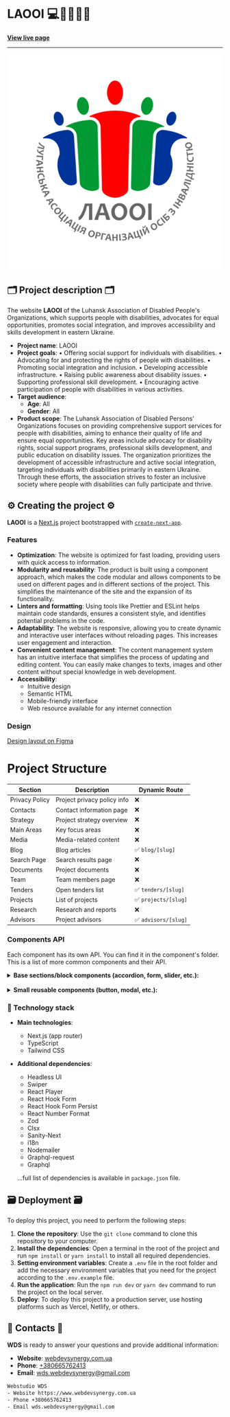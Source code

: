# LAOOI 💻🧩👨🏿‍💻

**[View live page](https://laooi.org/)**

---

![Site image](./public/meta/og-image.jpg)

## 🗂️ Project description 🗂️

The website **LAOOI** of the Luhansk Association of Disabled People's
Organizations, which supports people with disabilities, advocates for equal
opportunities, promotes social integration, and improves accessibility and
skills development in eastern Ukraine.

- **Project name**: LAOOI
- **Project goals**: • Offering social support for individuals with
  disabilities. • Advocating for and protecting the rights of people with
  disabilities. • Promoting social integration and inclusion. • Developing
  accessible infrastructure. • Raising public awareness about disability issues.
  • Supporting professional skill development. • Encouraging active
  participation of people with disabilities in various activities.
- **Target audience**:
  - **Age**: All
  - **Gender**: All
- **Product scope**: The Luhansk Association of Disabled Persons’ Organizations
  focuses on providing comprehensive support services for people with
  disabilities, aiming to enhance their quality of life and ensure equal
  opportunities. Key areas include advocacy for disability rights, social
  support programs, professional skills development, and public education on
  disability issues. The organization prioritizes the development of accessible
  infrastructure and active social integration, targeting individuals with
  disabilities primarily in eastern Ukraine. Through these efforts, the
  association strives to foster an inclusive society where people with
  disabilities can fully participate and thrive.

## ⚙️ Creating the project ⚙️

**LAOOI** is a [Next.js](https://nextjs.org/) project bootstrapped with
[`create-next-app`](https://github.com/vercel/next.js/tree/canary/packages/create-next-app).

### Features

- **Optimization**: The website is optimized for fast loading, providing users
  with quick access to information.
- **Modularity and reusability**: The product is built using a component
  approach, which makes the code modular and allows components to be used on
  different pages and in different sections of the project. This simplifies the
  maintenance of the site and the expansion of its functionality.
- **Linters and formatting**: Using tools like Prettier and ESLint helps
  maintain code standards, ensures a consistent style, and identifies potential
  problems in the code.
- **Adaptability**: The website is responsive, allowing you to create dynamic
  and interactive user interfaces without reloading pages. This increases user
  engagement and interaction.
- **Convenient content management**: The content management system has an
  intuitive interface that simplifies the process of updating and editing
  content. You can easily make changes to texts, images and other content
  without special knowledge in web development.
- **Accessibility**:
  - Intuitive design
  - Semantic HTML
  - Mobile-friendly interface
  - Web resource available for any internet connection

### Design

[Design layout on Figma](https://www.figma.com/design/v3lhwJRtxWSqhLP4KkTNgk/Сайт-для-ЛАООІ?node-id=2-10&t=tTa3RbrP3hQlmQOc-1)

# Project Structure

| Section        | Description                 | Dynamic Route        |
| -------------- | --------------------------- | -------------------- |
| Privacy Policy | Project privacy policy info | ❌                   |
| Contacts       | Contact information page    | ❌                   |
| Strategy       | Project strategy overview   | ❌                   |
| Main Areas     | Key focus areas             | ❌                   |
| Media          | Media-related content       | ❌                   |
| Blog           | Blog articles               | ✅ `blog/[slug]`     |
| Search Page    | Search results page         | ❌                   |
| Documents      | Project documents           | ❌                   |
| Team           | Team members page           | ❌                   |
| Tenders        | Open tenders list           | ✅ `tenders/[slug]`  |
| Projects       | List of projects            | ✅ `projects/[slug]` |
| Research       | Research and reports        | ❌                   |
| Advisors       | Project advisors            | ✅ `advisors/[slug]` |

### Components API

Each component has its own API. You can find it in the component's folder. This
is a list of more common components and their API.

<details>

<summary><b>Base sections/block components (accordion, form, slider, etc.): </b></summary>

<br/>

- #### AccessMenu

The component is a drop-down menu that contains buttons for controlling text
magnification, using grayscale, and underlining links throughout the site.

| Prop   | Default     | Description                                                    |
| ------ | ----------- | -------------------------------------------------------------- |
| `dict` | `undefined` | required, `IDictionary`, data stored in the project dictionary |

- #### AccordionMenu

A component that creates a list of collapsible link items, allowing users to
expand or collapse nested links.

| Prop          | Default     | Description                                                                                                                     |
| ------------- | ----------- | ------------------------------------------------------------------------------------------------------------------------------- |
| `children`    | `undefined` | required, Built-in ReactNode components                                                                                         |
| `data`        | `undefined` | required, `Array<{ title: string; name: string }>` - an array of objects containing `title` and `name` for each accordion item. |
| `handleClose` | `undefined` | required, A callback function that is triggered to close the accordion menu. It does not take any parameters.                   |

- #### BlogGallery

The `BlogGallery` component is designed to display a collection of blog posts in
a responsive grid format. If no posts are available, it renders a fallback
message with a description. Each post is displayed using the `PostCard`
component.

| Prop            | Default     | Description                                                                               |
| --------------- | ----------- | ----------------------------------------------------------------------------------------- |
| `posts`         | `undefined` | **Required**. An array of post objects to be displayed in the gallery.                    |
| `lang`          | `undefined` | **Required**. The language code for the content, used for localization in the `PostCard`. |
| `readMoreLabel` | `undefined` | **Required**. A string label for the "Read More" button displayed in each `PostCard`.     |
| `notFoundDescr` | `undefined` | **Required**. A string description to display when no posts are available in the gallery. |
| `pageName`      | `undefined` | **Required**. The name of the page, passed to the `PostCard` for contextual rendering.    |
| `labelTitle`    | `undefined` | An optional string displayed as a title or label in the `PostCard`.                       |

- #### ContactsForm

The `ContactsForm` component is a dynamic and customizable form used for
collecting user information and sending emails. It provides built-in validation,
persistence, and notification features.

| Prop   | Type   | Default     | Description                                                           |
| ------ | ------ | ----------- | --------------------------------------------------------------------- |
| `data` | Object | `undefined` | Required. Configuration object for form labels, fields, and messages. |

`data` Object Structure

| Field            | Type            | Description                                                        |
| ---------------- | --------------- | ------------------------------------------------------------------ |
| `formLabel`      | `string`        | The text displayed as the form's label at the top.                 |
| `submitBtnLabel` | `string`        | The text displayed on the submit button.                           |
| `inputs`         | `Array<Object>` | Array of input field configurations (e.g., name, email, phone).    |
| `select`         | `Object`        | Configuration for the dropdown field (e.g., options, placeholder). |
| `textArea`       | `Object`        | Configuration for the textarea field (e.g., name, label).          |
| `successSubmit`  | `string`        | Message displayed when the form submission is successful.          |
| `errorSubmit`    | `string`        | Message displayed when there is an error during submission.        |

- #### ContactSocials Component

The `ContactSocials` component renders a list of social media links with
corresponding icons. It is designed to be used in contact sections of a website,
providing quick access to social profiles.

| Prop    | Type   | Default     | Description                                                   |
| ------- | ------ | ----------- | ------------------------------------------------------------- |
| `links` | Array  | `undefined` | Required. An array of objects containing social link details. |
| `title` | String | `undefined` | Required. The title displayed above the list of social links. |

`links` Array Structure

Each item in the `links` array should have the following structure:

| Field           | Type   | Description                                                 |
| --------------- | ------ | ----------------------------------------------------------- |
| `label`         | String | The label displayed for the social link (e.g., "Facebook"). |
| `settings.href` | String | The URL for the social link.                                |

- #### DocumentsCategoryList

The `DocumentsCategoryList` component is designed to display a list of documents
categorized under a specific title. Each document is displayed using the
`DocumentCard` component. If no documents are provided, the component does not
render anything.

| Prop            | Default     | Description                                                                                |
| --------------- | ----------- | ------------------------------------------------------------------------------------------ |
| `categoryTitle` | `undefined` | **Required**. The title of the category displayed above the list of documents.             |
| `documents`     | `undefined` | **Required**. An array of document objects to be displayed in the list.                    |
| `fileLinks`     | `undefined` | **Required**. An object containing file link data passed to each `DocumentCard` component. |

- #### FooterBasement

A component that displays the footer's bottom section, including policy text,
copyright information, and links to the design and development credits. This
component adapts to different screen sizes by arranging content in a column
layout on smaller screens and switching to a row layout on larger screens.

| Prop         | Type                 | Default     | Description                                                                                    |
| ------------ | -------------------- | ----------- | ---------------------------------------------------------------------------------------------- |
| `data`       | `FooterBasementData` | `undefined` | **required**, an object containing `policy`, `designer`, and `developers` text content.        |
| `staticData` | `StaticFooterData`   | `undefined` | **required**, an object containing `organization`, `designUrl`, `developUrl`, and `policyUrl`. |
| `lang`       | `string`             | `undefined` | **required**, the language code to dynamically construct the policy link URL.                  |

- #### FooterSocialList

A component that displays a list of social media links with associated icons,
along with a call-to-action link. This component is responsive and adapts its
layout based on screen size.

| Prop        | Type                 | Default     | Description                                                                 |
| ----------- | -------------------- | ----------- | --------------------------------------------------------------------------- |
| `title`     | `string`             | `undefined` | **required**, the heading displayed above the social links.                 |
| `data`      | `FooterSocialItem[]` | `undefined` | **required**, an array of objects containing social media link information. |
| `linkTitle` | `string`             | `undefined` | **required**, the text for the call-to-action link.                         |
| `lang`      | `string`             | `undefined` | **required**, the language code to construct the contact page URL.          |

- #### MainNavList

A component that renders the main navigation of a site with embedded links

| Prop          | Default     | Description                                                                                                                                                           |
| ------------- | ----------- | --------------------------------------------------------------------------------------------------------------------------------------------------------------------- |
| `lang`        | `undefined` | required, `string`, current site language                                                                                                                             |
| `mainNav`     | `undefined` | required, `Array<{ name: string; href: string, embedded?: IMainNavEmbedded[] }>` - an array of objects containing `name` and `href` and `embedded` for each nav item. |
| `handleClose` | `undefined` | required, A callback function that is triggered to close the accordion menu. It does not take any parameters.                                                         |

- #### MediaList

The `MediaList` component is designed to display a list of media items in either
a "gallery" or "main" layout. Each media item is rendered using the `MediaCard`
component. If no items are available, a fallback message is displayed.

| Prop            | Default     | Description                                                                    |
| --------------- | ----------- | ------------------------------------------------------------------------------ |
| `items`         | `undefined` | **Required**. An array of media items to be displayed.                         |
| `type`          | `'gallery'` | The layout type of the media list. Options: `'gallery'` (default) or `'main'`. |
| `notFoundDescr` | `undefined` | An optional string description displayed when no items are available.          |

- #### MobileMenu

A component that renders the main navigation and language switcher on mobile and
tablet devices

| Prop       | Default     | Description                                                                                                                                                           |
| ---------- | ----------- | --------------------------------------------------------------------------------------------------------------------------------------------------------------------- |
| `dict`     | `undefined` | required, `IDictionary`, data stored in the project dictionary                                                                                                        |
| `children` | `undefined` | required, Built-in ReactNode components                                                                                                                               |
| `logoAlt`  | `undefined` | required, `string`, img description                                                                                                                                   |
| `lang`     | `undefined` | required, `string`, current site language                                                                                                                             |
| `mainNav`  | `undefined` | required, `Array<{ name: string; href: string, embedded?: IMainNavEmbedded[] }>` - an array of objects containing `name` and `href` and `embedded` for each nav item. |

- #### PartnersSliderWrap

Wrapper component for the slider in the partners section

| Prop        | Default     | Description                                                                                                                        |
| ----------- | ----------- | ---------------------------------------------------------------------------------------------------------------------------------- |
| `data`      | `undefined` | required, required, `Array<{ img: string; name: string}>` - an array of objects containing `img` and `name` for each partner item. |
| `className` | `undefined` | optional, `string`, adds custom css class to the Button component.                                                                 |

- #### TargetSliderWrap

Wrapper component for the slider in the target section

| Prop           | Default     | Description                                                                                                |
| -------------- | ----------- | ---------------------------------------------------------------------------------------------------------- |
| `targetGroups` | `undefined` | required, required, `Array<{ text: string}>` - an array of objects containing `text` for each target item. |
| `className`    | `undefined` | optional, `string`, adds custom css class to the Button component.                                         |

- #### PostSliderWrap

The `PostSliderWrap` component is a wrapper for a slider component designed to
display a collection of post-related images. It utilizes the `Slider` component
and renders each image using the `PostImageSlide` component.

| Prop        | Default     | Description                                                                    |
| ----------- | ----------- | ------------------------------------------------------------------------------ |
| `data`      | `undefined` | **Required**. An array of image objects containing `src` (URL) and `alt` text. |
| `className` | `undefined` | An optional CSS class string for additional customization of the component.    |

- #### DocumentsCategoryList

The `DocumentsCategoryList` component displays a categorized list of documents
with a title. Each document is rendered using the `DocumentCard` component, and
documents are sorted based on their `index` property before rendering.

| Prop            | Default     | Description                                                                               |
| --------------- | ----------- | ----------------------------------------------------------------------------------------- |
| `categoryTitle` | `undefined` | Required. A string representing the title of the document category.                       |
| `documents`     | `undefined` | Required. An array of document objects, each containing details like `title` and `index`. |
| `fileLinks`     | `undefined` | Optional. An array of file links associated with the documents.                           |

</details>

<br/>

<details>

<summary><b>Small reusable components (button, modal, etc.):</b></summary>

<br/>

- #### Accordion

A component that renders a list of collapsible accordion items, allowing users
to expand or collapse content sections.

| Prop        | Default     | Description                                                                                                                     |
| ----------- | ----------- | ------------------------------------------------------------------------------------------------------------------------------- |
| `data`      | `undefined` | required, `Array<{ title: string; text: string }>` - an array of objects containing `title` and `text` for each accordion item. |
| `className` | `undefined` | optional, `string`, adds custom css class to the Button component.                                                              |

- #### ActivitiesCard

A component that displays a card with a numeric counter and descriptive text.
The counter is animated on larger screens and formatted as a static number on
smaller screens. This component is responsive and adapts its layout based on
screen size.

| Prop       | Type     | Default     | Description                                                    |
| ---------- | -------- | ----------- | -------------------------------------------------------------- |
| `quantity` | `number` | `undefined` | **required**, the numeric value to be displayed.               |
| `text`     | `string` | `undefined` | **required**, the descriptive text displayed below the number. |

- #### ## AdvisorCard

A component that displays an advisor's profile with their photo, name, location,
phone number, and a link to their profile page. The component is responsive and
adapts its layout for different screen sizes.

| Prop      | Type     | Default     | Description                                                  |
| --------- | -------- | ----------- | ------------------------------------------------------------ |
| `advisor` | `object` | `undefined` | **required**                                                 |
| `lang`    | `string` | `undefined` | **required**, the language code for generating profile URLs. |
| `link`    | `object` | `undefined` | **required**, contains `path` and `label` for profile links. |

`advisor` Object Structure

| Field   | Type   | Description                            |
| ------- | ------ | -------------------------------------- |
| `photo` | String | The URL of the advisor's photo.        |
| `alt`   | String | The alt text for the advisor's photo.  |
| `name`  | String | The advisor's full name.               |
| `city`  | String | The city where the advisor is located. |
| `phone` | String | The advisor's phone number.            |

- #### MCounter

The `MCounter` component is an animated counter that smoothly transitions
between numerical values when it enters the viewport. It uses the
`framer-motion` library for animations.

| Prop        | Default | Description                                                                               |
| ----------- | ------- | ----------------------------------------------------------------------------------------- |
| `value`     | `0`     | **Required**. The target numerical value for the counter.                                 |
| `direction` | `'up'`  | Determines the animation direction: `'up'` for counting up or `'down'` for counting down. |
| `className` | `null`  | An optional CSS class string for styling the counter.                                     |

- #### MWrap

The `MWrap` component is a wrapper that animates its children into view using
`framer-motion`. It provides a smooth transition from an off-screen position to
their final position on the page.

| Prop       | Default | Description                                                  |
| ---------- | ------- | ------------------------------------------------------------ |
| `children` | `null`  | **Required**. React nodes to be rendered inside the wrapper. |

- #### ButtonLink Component

The `ButtonLink` component is a versatile button and link component designed for
consistency and reusability in UI. It supports multiple styles, configurations,
and functionality while maintaining a clean API.

| Name         | Type          | Default         | Description                                                              |
| ------------ | ------------- | --------------- | ------------------------------------------------------------------------ | --------------------------------------------------------------------- | ----------- | ---------------------------------------------- |
| `children`   | `ReactNode`   | Required        | Content inside the button or link, such as text or icons.                |
| `typeStyle`  | `'primary'    | 'secondary'     | 'light'                                                                  | 'transparent'`                                                        | `'primary'` | Determines the style variant of the component. |
| `type`       | `'button'     | 'link'`         | Required                                                                 | Specifies if the component should render as a `<button>` or `<Link>`. |
| `settings`   | `LinkSettings | ButtonSettings` | Required                                                                 | Configuration for the action or navigation (depends on `type`).       |
| `disabled`   | `boolean`     | `false`         | Disables the button (only applicable if `type` is `'button'`).           |
| `icon`       | `boolean`     | `true`          | Toggles the display of the arrow icon.                                   |
| `teamCard`   | `boolean`     | `false`         | Modifies the icon rotation, used in special contexts (e.g., team cards). |
| `isExpanded` | `boolean`     | `false`         | Adjusts the icon rotation to indicate expanded or collapsed states.      |
| `className`  | `string`      | `''`            | Additional custom classes for styling the component.                     |

# Styles Variants

The `typeStyle` prop controls the visual style of the component:

| Variant       | Description                                                              |
| ------------- | ------------------------------------------------------------------------ |
| `primary`     | Dark accent background with hover/focus states for primary actions.      |
| `secondary`   | Lighter accent background with hover/focus states for secondary actions. |
| `light`       | Light text on a slate background for less prominent actions.             |
| `transparent` | Transparent button with text emphasis for minimal UI interactions.       |

- #### CategorySelect

The `CategorySelect` component provides a dropdown menu for selecting a category
of posts (e.g., news, articles, events). It uses React state, Next.js hooks, and
URL query parameters to synchronize the selected category with the URL, enabling
the category selection to persist across page reloads.

| Prop               | Type     | Default | Description                                                                                             |
| ------------------ | -------- | ------- | ------------------------------------------------------------------------------------------------------- |
| `selectPostByType` | `object` | —       | **Required.** Contains the title and options for post categories (`news`, `articles`, `events`, `all`). |

- #### CircleButton

A circular button component designed to display content within a round button
and handle click actions.

| Prop        | Default     | Description                                                                                      |
| ----------- | ----------- | ------------------------------------------------------------------------------------------------ |
| `children`  | `undefined` | required, `ReactNode`, defines the content inside the button                                     |
| `action`    | `undefined` | required, `() => void`, function triggered when the button is clicked                            |
| `className` | `undefined` | optional, `string`, adds a custom CSS class to the CircleButton component for additional styling |

- #### DateStamp

The `DateStamp` component is a simple wrapper used to display a date or
timestamp in a styled `<p>` element. It is typically used to render text-based
date information with consistent styling.

| Prop       | Default     | Description                                                                               |
| ---------- | ----------- | ----------------------------------------------------------------------------------------- |
| `children` | `undefined` | Required. The content to be rendered inside the component, typically a date or timestamp. |

- #### DocumentCard

The `DocumentCard` component displays document information with options to view
and download a file. It includes styling, icons, and links for user interaction.

| Prop        | Default     | Description                                                                                   |
| ----------- | ----------- | --------------------------------------------------------------------------------------------- |
| `doc`       | `undefined` | Required. An object containing document details: `title` (string) and `fileUrl` (string).     |
| `fileLinks` | `undefined` | Required. An object containing labels for the links: `openFileLabel` and `downloadFileLabel`. |

- #### DropdownMenu

The component is a drop-down menu that can contain button or link elements.

| Prop             | Default        | Description                                                                             |
| ---------------- | -------------- | --------------------------------------------------------------------------------------- |
| `children`       | `undefined`    | required, `ReactNode`, accepts a button component that will open a menu when clicked    |
| `dataForButtons` | `undefined`    | optional, `Array`, array of objects with settings and data of menu button elements      |
| `dataForLinks`   | `undefined`    | optional, `Array`, array of objects with settings and data of menu link items           |
| `menuPosition`   | `bottom start` | optional, `string`, a line with a list of pages from which the menu location is counted |

- #### FooterNavList

A component that displays a list of navigation links in the footer section. It
presents a title for the navigation group and renders each link as a clickable
item.

| Prop       | Default     | Description                                                                                                                                                         |
| ---------- | ----------- | ------------------------------------------------------------------------------------------------------------------------------------------------------------------- |
| `children` | `undefined` | **required**, `ReactNode`, the title displayed for the navigation list.                                                                                             |
| `data`     | `[]`        | **required**, `IFooterNavEmbedded[]`, an array of objects containing the navigation links. Each object must include `name` (string) and `href` (string) properties. |
| `lang`     | `undefined` | required, `string`, current site language                                                                                                                           |

- #### FormField

The `FormField` component renders an input field for forms, including
validation, error handling, and accessibility features. It is designed to be
flexible and customizable for various types of form inputs.

| Prop       | Type   | Default     | Description                                                                            |
| ---------- | ------ | ----------- | -------------------------------------------------------------------------------------- |
| `config`   | Object | `undefined` | **Required.** Configuration object containing field properties such as type and label. |
| `register` | Func   | `undefined` | **Required.** A function from `react-hook-form` for registering the input field.       |
| `errors`   | Object | `undefined` | **Optional.** An object from `react-hook-form` containing validation errors.           |
| `trigger`  | Func   | `undefined` | **Optional.** A function from `react-hook-form` to trigger field validation.           |

config Object Structure

| Field               | Type   | Description                                                           |
| ------------------- | ------ | --------------------------------------------------------------------- |
| `type`              | String | The type of the input (e.g., `text`, `email`, `tel`).                 |
| `label`             | String | The label displayed for the input field.                              |
| `name`              | String | The name of the field (used for `react-hook-form` registration).      |
| `placeholder`       | String | Placeholder text for the input field.                                 |
| `validationOptions` | Object | Validation options (e.g., `required`, `pattern`) for the input field. |

- #### FormSelect

The `FormSelect` component renders a custom select dropdown with enhanced
accessibility, validation, and interactivity. It is designed for seamless
integration into forms using `react-hook-form`.

| Prop       | Type     | Default     | Description                                                                       |
| ---------- | -------- | ----------- | --------------------------------------------------------------------------------- |
| `data`     | Object   | `undefined` | **Required.** Configuration object containing options, labels, and placeholders.  |
| `register` | Function | `undefined` | **Required.** A function from `react-hook-form` for registering the select field. |
| `setValue` | Function | `undefined` | **Required.** A function from `react-hook-form` to set the field value.           |
| `errors`   | Object   | `undefined` | **Optional.** An object from `react-hook-form` containing validation errors.      |
| `trigger`  | Function | `undefined` | **Optional.** A function from `react-hook-form` to trigger field validation.      |
| `required` | Boolean  | `true`      | **Optional.** Determines if the field is required. Default is `true`.             |

data Object Structure

| Field         | Type   | Description                                                                                  |
| ------------- | ------ | -------------------------------------------------------------------------------------------- |
| `name`        | String | Name of the field (used for registration).                                                   |
| `title`       | String | Label displayed for the select field.                                                        |
| `placeholder` | String | Placeholder text displayed when no option is selected.                                       |
| `options`     | Array  | List of options. Each option is an object with `value`, `label`, and optional `description`. |
| `description` | String | Fallback description displayed below the select field.                                       |
| `errorText`   | String | Error message displayed when validation fails.                                               |

- #### FormTextField Component

The `FormTextField` component renders a customizable multiline text input field
for forms, integrating validation and real-time character count functionality.
It is designed for use with `react-hook-form`.

| Prop       | Type     | Default     | Description                                                                            |
| ---------- | -------- | ----------- | -------------------------------------------------------------------------------------- |
| `config`   | Object   | `undefined` | **Required.** Configuration object containing field details like label and validation. |
| `register` | Function | `undefined` | **Required.** A function from `react-hook-form` to register the text field.            |
| `errors`   | Object   | `undefined` | **Optional.** An object from `react-hook-form` containing validation errors.           |
| `trigger`  | Function | `undefined` | **Optional.** A function from `react-hook-form` to trigger field validation.           |

- #### Gallery

Component for displaying image cards for sections

| Prop   | Default     | Description                                                                                                                     |
| ------ | ----------- | ------------------------------------------------------------------------------------------------------------------------------- |
| `data` | `undefined` | required, required, `Array<{ src: string; alt: string}>` - an array of objects containing `src` and `alt` for each target item. |

- #### GallerySearchInput

The `GallerySearchInput` component provides a search input for filtering content
in a gallery. It manages user input, updates the URL query parameters
dynamically, and synchronizes with the browser's navigation state.

| Prop          | Default     | Description                                         |
| ------------- | ----------- | --------------------------------------------------- |
| `placeholder` | `undefined` | Required. A string that sets the input placeholder. |

- #### LangSwitcher

A component that displays the current site language and provides the ability to
change languages ​​to Ukrainian or English

| Prop       | Default     | Description                                    |
| ---------- | ----------- | ---------------------------------------------- |
| `lang`     | `undefined` | required, `string`, current site language      |
| `langCode` | `undefined` | required, `string`, static data, language code |

- #### Logo

Company Logo component, the logo image is wrapped in a link that leads to the
main page of the site

| Prop             | Default     | Description                                                                               |
| ---------------- | ----------- | ----------------------------------------------------------------------------------------- |
| `lang`           | `undefined` | required, `string`, current site language                                                 |
| `logoAlt`        | `undefined` | required, `string`, static data, description of the company logo image                    |
| `classNameImage` | `undefined` | optional, `string`, adds a custom CSS class to the link component for additional styling  |
| `classNameLink`  | `undefined` | optional, `string`, adds a custom CSS class to the image component for additional styling |

- #### Loader Component

The `Loader` component is a simple and customizable loading spinner built using
the `react-loader-spinner` library. It is ideal for indicating loading states in
your application.

| Prop          | Type    | Default | Description                                                           |
| ------------- | ------- | ------- | --------------------------------------------------------------------- |
| `color`       | String  | `grey`  | **Optional.** Defines the color of the loader's stroke.               |
| `size`        | Number  | `96`    | **Optional.** Specifies the width and height of the loader in pixels. |
| `strokeWidth` | Number  | `5`     | **Optional.** Sets the thickness of the loader's stroke.              |
| `visible`     | Boolean | `true`  | **Optional.** Controls whether the loader is visible or hidden.       |

- #### MediaCard Component

The `MediaCard` component is a responsive and interactive media link card. It
displays an image with a descriptive overlay, making it suitable for showcasing
links to external resources or media.

| Name       | Type     | Default  | Description                                             |
| ---------- | -------- | -------- | ------------------------------------------------------- |
| `imageUrl` | `string` | Required | The URL of the image to display in the card.            |
| `imageAlt` | `string` | Required | Alternative text for the image, used for accessibility. |
| `link`     | `string` | Required | The URL the card navigates to when clicked.             |

- #### NavEmbeddedLink

Component - main navigation nested link

| Prop          | Default     | Description                                                                                                   |
| ------------- | ----------- | ------------------------------------------------------------------------------------------------------------- |
| `data`        | `undefined` | required, `IMainNavEmbedded[]` - an array of objects for each nav item.                                       |
| `handleClose` | `undefined` | required, A callback function that is triggered to close the accordion menu. It does not take any parameters. |

- #### Pagination

The `Pagination` component provides navigation controls for paginated content.
It dynamically generates and renders page numbers while handling navigation
through query parameters.

| Prop          | Type     | Default | Description                                 |
| ------------- | -------- | ------- | ------------------------------------------- |
| `currentPage` | `number` | —       | Required. The currently active page.        |
| `totalPages`  | `number` | —       | Required. Total number of pages to display. |

- #### PartnersCard

Component card for the Partners section

| Prop   | Default     | Description                                      |
| ------ | ----------- | ------------------------------------------------ |
| `img`  | `undefined` | required, `string`, path to img                  |
| `name` | `undefined` | required, `string`, company name                 |
| `link` | `undefined` | required, `string`, link to an external resource |

- #### PostCard Component

The `PostCard` component is designed to display blog or gallery posts with
essential information, including an image (with a fallback), a title,
description, and metadata like the post date and label. It links to a detailed
page for each post, with a clean layout that adapts to various screen sizes.

| Name            | Type                   | Default  | Description                                                         |
| --------------- | ---------------------- | -------- | ------------------------------------------------------------------- | --------------------- |
| `post`          | `IPostBlogGalleryPage` | Required | An object containing the details of the post (image, title, etc.).  |
| `lang`          | `'uk'                  | 'en'`    | Required                                                            | Language of the page. |
| `readMoreLabel` | `string`               | Required | Text label for the "Read More" link.                                |
| `pageName`      | `string`               | Required | The name of the page for the post link (e.g., 'blog' or 'gallery'). |
| `labelTitle`    | `string`               | Optional | Custom label title displayed along with deadline (if applicable).   |

- #### Post Object

The `post` prop is an object with the following structure:

| Field      | Type     | Description                                                                                           |
| ---------- | -------- | ----------------------------------------------------------------------------------------------------- |
| `image`    | `string` | The URL of the post's preview image. If not provided, a default placeholder is displayed.             |
| `imageAlt` | `string` | Alternative text for the image.                                                                       |
| `label`    | `string` | The label or tag displayed over the image.                                                            |
| `title`    | `string` | The title of the post. Displayed as a clickable heading.                                              |
| `text`     | `string` | A brief description or excerpt of the post content.                                                   |
| `date`     | `string` | The post's publication date, formatted using the `formatDate` utility.                                |
| `postUrl`  | `string` | The unique URL slug for the post.                                                                     |
| `type`     | `string` | The type of the post (e.g., `'news'`, `'events'`, `'articles'`), passed to the `PostLabel` component. |

- #### PostCardCategorySelect Component

The `PostCardCategorySelect` component is used for rendering a category
selection dropdown that allows filtering posts by category. It also updates the
URL with the selected category.

| Field              | Type                | Description                                                                                                                                 |
| ------------------ | ------------------- | ------------------------------------------------------------------------------------------------------------------------------------------- |
| `selectPostByType` | `ISelectPostByType` | The object containing options for filtering posts. It includes a `title` and an `options` array with `value` and `label` for each category. |
| `queryKey`         | `string`            | The query parameter key used to update the URL with the selected category value.                                                            |

- #### PostImageSlide

The `PostImageSlide` component displays an image with a responsive layout,
tailored for various screen sizes. The image is rendered using Next.js' `Image`
component, optimizing performance by providing proper width, height, and lazy
loading.

| Prop    | Type     | Default | Description                                                              |
| ------- | -------- | ------- | ------------------------------------------------------------------------ |
| `image` | `object` | —       | Required. An object containing `src` and `alt` properties for the image. |

- #### PostLabel

A versatile label component designed to display a tag or label with customizable
styles, such as indicating types of posts (e.g., "news", "events", "articles").

| Prop        | Default     | Description                                                                                                                                      |
| ----------- | ----------- | ------------------------------------------------------------------------------------------------------------------------------------------------ |
| `type`      | `undefined` | **Required**. A string indicating the type of the post (e.g., `'news'`, `'events'`, `'articles'`). The `type` determines the label's text color. |
| `children`  | `undefined` | **Required**. Content to be displayed within the label. Usually, this is the text of the label.                                                  |
| `typeStyle` | `'primary'` | Optional. Defines the label's style variant. Accepts `'primary'` or `'secondary'`. Affects background and position styles.                       |
| `className` | `undefined` | Optional. Additional CSS class names for further customization.                                                                                  |

- #### PostText

Description of the component and its purpose

| Prop   | Default | Description                    |
| ------ | ------- | ------------------------------ |
| `prop` | `value` | required/optional, description |

- #### PrivacyPolicyPortableText Component

The `PrivacyPolicyPortableText` component is used for rendering portable text
(formatted content) in a privacy policy section, using the `next-sanity`
library.

| Field   | Type                  | Description                                                                                                                                         |
| ------- | --------------------- | --------------------------------------------------------------------------------------------------------------------------------------------------- |
| `value` | `PortableTextBlock[]` | An array of portable text blocks that represent the structured content of the privacy policy. Each block can be a heading, paragraph, or list item. |

- PortableTextBlock Object

The `value` prop contains an array of `PortableTextBlock` objects. These blocks
can have different types, such as `block`, `list`, or `marks`, which are
rendered in a specific way. Each block can have the following structure:

| Field      | Type              | Description                                               |
| ---------- | ----------------- | --------------------------------------------------------- |
| `children` | `React.ReactNode` | The content of the block (e.g., text or nested elements). |

- Block Components

The `PortableText` component is customized to render different types of blocks
with specific styles:

- **Headings**:
  - `h2`: Renders as a large heading with bold text and appropriate spacing.
  - `h3`: Renders as a smaller heading with bold text and appropriate spacing.
- **Paragraphs**:

  - `normal`: Renders as a standard paragraph with some margin and normal text.

- **Lists**:

  - `bullet`: Renders an unordered list with bullet points and padding.
  - `number`: Renders an ordered list with numbered points and padding.

- **List Items**:

  - `bullet`: Renders each list item without additional margin.
  - `number`: Renders each ordered list item without additional margin.

- **Marks**:

  - `strong`: Renders as bold text.
  - `em`: Renders as italicized text.
  - `underline`: Renders as underlined text.

- #### ProjectContent Component

The `ProjectContent` component is responsible for rendering a list of
project-related content, with customizable sections including titles, text, and
formatted portable text content.

| Field  | Type    | Description                                     |
| ------ | ------- | ----------------------------------------------- | --------------------------------------------------------------------------------------------------------------------------------------------------------------------------- |
| `body` | `string | { title: string; text: PortableTextBlock[] }[]` | An optional array of content sections, where each section has a `title` and a `text` (formatted portable text). If `body` is a string, it's treated as a simple text block. |

**PortableTextBlock Object**

The `text` prop contains an array of `PortableTextBlock` objects. These blocks
represent various content types (e.g., headings, paragraphs, lists, quotes).
Each block can have the following structure:

| Field      | Type              | Description                                               |
| ---------- | ----------------- | --------------------------------------------------------- |
| `children` | `React.ReactNode` | The content of the block (e.g., text or nested elements). |

**Block Components**

The `PortableText` component is customized to render different types of blocks
with specific styles:

- **Headings**:
  - `h2`: Renders as a larger heading with bold text.
  - `h3`: Renders as a smaller heading with semi-bold text.
- **Paragraphs**:

  - `normal`: Renders as a standard paragraph with normal text.

- **Blockquote**:

  - `blockquote`: Renders a blockquote with a left border and italicized text.

- **Lists**:

  - `bullet`: Renders an unordered list with bullet points and padding.
  - `number`: Renders an ordered list with numbered items and padding.

- **List Items**:

  - `bullet`: Renders each unordered list item without additional margin.
  - `number`: Renders each ordered list item without additional margin.

- **Marks**:

  - `strong`: Renders as bold text.
  - `em`: Renders as italicized text.
  - `underline`: Renders as underlined text.
  - `link`: Renders a link with an optional icon and hover effects.

- #### ReadMoreBtn

The `ReadMoreBtn` component is a button that toggles the expanded state of a
card element, displaying different labels based on the expansion state. It is
used for showing more content within a card, such as detailed information or
actions.

| Field             | Type                   | Description                                                                                    |
| ----------------- | ---------------------- | ---------------------------------------------------------------------------------------------- |
| `readMoreLabel`   | `string`               | The label displayed on the button when the content is collapsed (e.g., "Read More").           |
| `className`       | `string` _(optional)_  | Additional CSS class(es) for custom styling of the button container.                           |
| `cardId`          | `number` _(optional)_  | The unique identifier of the card. Used to track the expansion state of the card.              |
| `type`            | `string` _(optional)_  | The type of the card (e.g., 'team'). Determines specific behavior (e.g., toggling expansion).  |
| `teamClosedLabel` | `string` _(optional)_  | The label displayed when the content is expanded (e.g., "Close").                              |
| `teamCard`        | `boolean` _(optional)_ | If `true`, it triggers specific actions related to team cards (like showing/hiding backdrops). |

**Component Behavior**

- **Expansion State**: The button toggles the expanded state of the card. If the
  card is expanded, it shows the `teamClosedLabel`; otherwise, it shows the
  `readMoreLabel`.
- **MutationObserver**: The component uses a `MutationObserver` to track changes
  to the `data-expanded` attribute on the card element, updating the button's
  state accordingly.
- **Card Element Interaction**: When clicked, the button toggles the
  `data-expanded` attribute on the card element and manages the visibility of a
  backdrop element related to the team card.

- #### ScrollToTopButton

A floating button that appears after the user scrolls down the page and enables
smooth scrolling back to the top when clicked. Useful for improving navigation
on long pages.

- #### Details:

The button becomes visible when the user scrolls more than 1000 pixels
vertically. Clicking the button triggers a smooth scroll to the top of the page.
Visibility is dynamically toggled using a combination of React state (isVisible)
and scroll event listeners.

- #### SearchInput

A component for entering search queries on a website. It has a separate state
for desktop devices, where a button appears that opens the search field when
clicked.

| Prop          | Default     | Description                                                        |
| ------------- | ----------- | ------------------------------------------------------------------ |
| `placeholder` | `undefined` | Required, `string`, sets the placeholder text for the input field. |
| `desktop`     | `undefined` | Optional, `boolean`, enables desktop mode with a button trigger.   |
| `lang`        | `undefined` | Required, `string`, determines the language for the search URL.    |
| `searchPage`  | `false`     | Optional, `boolean`, ensures visibility on large screens (`xl`).   |
| `className`   | `undefined` | Optional, `string`, additional CSS classes for styling.            |

- #### SelectByDate

The `SelectByDate` component is a dropdown menu used for sorting items by date,
providing the user with options to filter by "newest" or "oldest." It utilizes
React state and Next.js hooks for managing URL search parameters and rendering
the appropriate sort option.

| Prop               | Type     | Default | Description                                                                 |
| ------------------ | -------- | ------- | --------------------------------------------------------------------------- |
| `selectSortByDate` | `object` | —       | **Required.** Contains the title and options (`old` and `new`) for sorting. |

- #### Slider

| Prop             | Default     | Description                                                                                               |
| ---------------- | ----------- | --------------------------------------------------------------------------------------------------------- |
| `slideComponent` | -           | required, `React.FC<any>`, It`s the component that will be rendered as side.                              |
| `slidesData`     | -           | required, `Record<string, any>[]`, It is a array with slide`s objects                                     |
| `section`        | -           | required, `cases`, `reviews`, `partners`, `advantages`, name of the section where slider will be rendered |
| `wrapClassName`  | `undefined` | optional, `string`, adds custom css class to the Swiper component.                                        |
| `slideClassName` | `undefined` | optional, `string`, adds custom css class to the SlideComponent component.                                |

- #### SliderButton

A button component designed for slider navigation, allowing users to navigate to
the previous or next slide with visual indicators.

| Prop              | Default     | Description                                                                                                              |
| ----------------- | ----------- | ------------------------------------------------------------------------------------------------------------------------ |
| `ariaLabel`       | `undefined` | **Required**. A string used for the `aria-label` attribute to improve accessibility by describing the button's function. |
| `customClassName` | `undefined` | Optional. A string of additional CSS class names for customizing the button's appearance.                                |
| `direction`       | `undefined` | **Required**. A string indicating the button's direction, either `'prev'` or `'next'`.                                   |

- #### TargetCard

Component card for the Target section

| Prop   | Default     | Description              |
| ------ | ----------- | ------------------------ |
| `text` | `undefined` | required, `string`, text |

- #### TeamCard

A component for displaying team members, including their name, position,
description, photo, and a link to their Facebook profile.

| Prop              | Default     | Description                                                              |
| ----------------- | ----------- | ------------------------------------------------------------------------ |
| `teamMember`      | `undefined` | Required, `object`, contains team member details (name, position, etc.). |
| `readMoreLabel`   | `undefined` | Required, `string`, label for the "Read More" button.                    |
| `isExpanded`      | `false`     | Optional, `boolean`, determines whether the card is expanded.            |
| `teamClosedLabel` | `undefined` | Optional, `string`, label for closing the expanded state.                |
| `className`       | `undefined` | Optional, `string`, additional CSS classes for styling.                  |
|                   |

**Component Behavior**

- **Expansion State**: The card toggles between expanded and collapsed states.
  The button text changes based on whether the description is expanded or not.
- **Image & Social Link**: Displays the team member's photo, along with a social
  media icon (e.g., Facebook) that links to their profile.
- **Description**: Displays the team member's name, position, and a description
  with a maximum of 7 lines of text. The "Read More" button expands the
  description if the content exceeds this limit.

- #### Title

A versatile title component that renders a styled heading (`h1`, `h2`, etc.)
with customizable styles based on provided props.

| Prop        | Default     | Description                                                                                                                                   |
| ----------- | ----------- | --------------------------------------------------------------------------------------------------------------------------------------------- |
| `children`  | `undefined` | required, `ReactNode`, content displayed inside the title                                                                                     |
| `tag`       | `h2`        | optional, `string`, specifies the HTML tag to render as (`h1`, `h2`, `h3`, etc.)                                                              |
| `style`     | `second`    | optional, can take values `main`, `second`, or `third`, each representing different text styles for the title                                 |
| `className` | `undefined` | optional, `string`, adds custom CSS classes for additional styling on the title component                                                     |
| `hidden`    | `false`     | optional, `boolean`, if `true`, applies the `visually-hidden` class to hide the title visually while keeping it accessible for screen readers |

- #### TooltipMenu

A component that creates a list of collapsible link items, allowing users to
expand or collapse nested links.

| Prop          | Default     | Description                                                                                                   |
| ------------- | ----------- | ------------------------------------------------------------------------------------------------------------- |
| `children`    | `undefined` | required, Built-in ReactNode components                                                                       |
| `data`        | `undefined` | required, `IMainNavEmbedded[]` - an array of objects for each nav item.                                       |
| `handleClose` | `undefined` | required, A callback function that is triggered to close the accordion menu. It does not take any parameters. |

- #### VideoPlayer

Video player component. Plays videos of different sizes. A link to the video is
expected in the props

| Prop     | Default     | Description                                         |
| -------- | ----------- | --------------------------------------------------- |
| `url`    | `undefined` | required, `string`, value of the path to the video  |
| `poster` | `undefined` | required, `string`, value of the path to the poster |

</details>

### 🚧 Technology stack

- **Main technologies**:

  - Next.js (app router)
  - TypeScript
  - Tailwind CSS

- **Additional dependencies**:

  - Headless UI
  - Swiper
  - React Player
  - React Hook Form
  - React Hook Form Persist
  - React Number Format
  - Zod
  - Clsx
  - Sanity-Next
  - i18n
  - Nodemailer
  - Graphql-request
  - Graphql

  ...full list of dependencies is available in `package.json` file.

## 🗃️ Deployment 🗃️

To deploy this project, you need to perform the following steps:

1. **Clone the repository**: Use the `git clone` command to clone this
   repository to your computer.
2. **Install the dependencies**: Open a terminal in the root of the project and
   run `npm install` or `yarn install` to install all required dependencies.
3. **Setting environment variables**: Create a `.env` file in the root folder
   and add the necessary environment variables that you need for the project
   according to the `.env.example` file.
4. **Run the application**: Run the `npm run dev` or `yarn dev` command to run
   the project on the local server.
5. **Deploy**: To deploy this project to a production server, use hosting
   platforms such as Vercel, Netlify, or others.

## 📱 Contacts 📱

**WDS** is ready to answer your questions and provide additional information:

- **Website**: [webdevsynergy.com.ua](https://www.webdevsynergy.com.ua)
- **Phone**: <a href="tel:+380665762413">+380665762413</a>
- **Email**: [wds.webdevsynergy@gmail.com](mailto:wds.webdevsynergy@gmail.com)

```
Webstudio WDS
- Website https://www.webdevsynergy.com.ua
- Phone +380665762413
- Email wds.webdevsynergy@gmail.com

```
